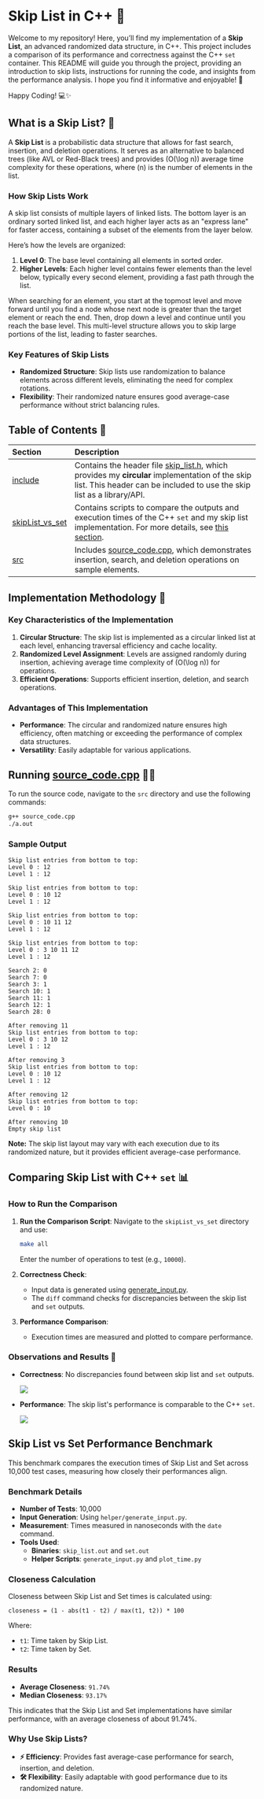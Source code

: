 # Skip List in C++ 🚀

Welcome to my repository! Here, you’ll find my implementation of a **Skip List**, an advanced randomized data structure, in C++. This project includes a comparison of its performance and correctness against the C++ `set` container. This README will guide you through the project, providing an introduction to skip lists, instructions for running the code, and insights from the performance analysis. I hope you find it informative and enjoyable! 🎉

Happy Coding! 💻✨

## What is a Skip List? 🤔

A **Skip List** is a probabilistic data structure that allows for fast search, insertion, and deletion operations. It serves as an alternative to balanced trees (like AVL or Red-Black trees) and provides \(O(\log n)\) average time complexity for these operations, where \(n\) is the number of elements in the list.

### How Skip Lists Work

A skip list consists of multiple layers of linked lists. The bottom layer is an ordinary sorted linked list, and each higher layer acts as an "express lane" for faster access, containing a subset of the elements from the layer below.

Here’s how the levels are organized:

1. **Level 0**: The base level containing all elements in sorted order.
2. **Higher Levels**: Each higher level contains fewer elements than the level below, typically every second element, providing a fast path through the list.

When searching for an element, you start at the topmost level and move forward until you find a node whose next node is greater than the target element or reach the end. Then, drop down a level and continue until you reach the base level. This multi-level structure allows you to skip large portions of the list, leading to faster searches.

### Key Features of Skip Lists

- **Randomized Structure**: Skip lists use randomization to balance elements across different levels, eliminating the need for complex rotations.
- **Flexibility**: Their randomized nature ensures good average-case performance without strict balancing rules.

## Table of Contents 📜

| Section | Description |
|:--------|:------------|
| [include](include/) | Contains the header file [skip_list.h](include/skip_list.h), which provides my **circular** implementation of the skip list. This header can be included to use the skip list as a library/API. |
| [skipList_vs_set](skipList_vs_set/) | Contains scripts to compare the outputs and execution times of the C++ `set` and my skip list implementation. For more details, see [this section](#skiplist_vs_set). |
| [src](src/) | Includes [source_code.cpp](src/source_code.cpp), which demonstrates insertion, search, and deletion operations on sample elements. |

## Implementation Methodology 🧠

### Key Characteristics of the Implementation

1. **Circular Structure**: The skip list is implemented as a circular linked list at each level, enhancing traversal efficiency and cache locality.
2. **Randomized Level Assignment**: Levels are assigned randomly during insertion, achieving average time complexity of \(O(\log n)\) for operations.
3. **Efficient Operations**: Supports efficient insertion, deletion, and search operations.

### Advantages of This Implementation

- **Performance**: The circular and randomized nature ensures high efficiency, often matching or exceeding the performance of complex data structures.
- **Versatility**: Easily adaptable for various applications.

## Running [source_code.cpp](src/source_code.cpp) 🏃‍♂️

To run the source code, navigate to the `src` directory and use the following commands:

```bash
g++ source_code.cpp
./a.out
```

### Sample Output

```
Skip list entries from bottom to top:
Level 0 : 12 
Level 1 : 12 

Skip list entries from bottom to top:
Level 0 : 10 12 
Level 1 : 12 

Skip list entries from bottom to top:
Level 0 : 10 11 12 
Level 1 : 12 

Skip list entries from bottom to top:
Level 0 : 3 10 11 12 
Level 1 : 12 

Search 2: 0
Search 7: 0
Search 3: 1
Search 10: 1
Search 11: 1
Search 12: 1
Search 28: 0

After removing 11
Skip list entries from bottom to top:
Level 0 : 3 10 12 
Level 1 : 12 

After removing 3
Skip list entries from bottom to top:
Level 0 : 10 12 
Level 1 : 12 

After removing 12
Skip list entries from bottom to top:
Level 0 : 10 

After removing 10
Empty skip list
```

**Note:** The skip list layout may vary with each execution due to its randomized nature, but it provides efficient average-case performance.

## Comparing Skip List with C++ `set` 📊

### How to Run the Comparison

1. **Run the Comparison Script**: Navigate to the `skipList_vs_set` directory and use:
   ```bash
   make all
   ```
   Enter the number of operations to test (e.g., `10000`).

2. **Correctness Check**:
   - Input data is generated using [generate_input.py](skipList_vs_set/helper/generate_input.py).
   - The `diff` command checks for discrepancies between the skip list and `set` outputs.

3. **Performance Comparison**:
   - Execution times are measured and plotted to compare performance.

### Observations and Results 🏅

- **Correctness**: No discrepancies found between skip list and `set` outputs.
  
  ![](skipList_vs_set/images/running2.png)

- **Performance**: The skip list's performance is comparable to the C++ `set`.

  ![](skipList_vs_set/images/comparision.png)

## Skip List vs Set Performance Benchmark

This benchmark compares the execution times of Skip List and Set across 10,000 test cases, measuring how closely their performances align.

### Benchmark Details

- **Number of Tests**: 10,000
- **Input Generation**: Using `helper/generate_input.py`.
- **Measurement**: Times measured in nanoseconds with the `date` command.
- **Tools Used**:
  - **Binaries**: `skip_list.out` and `set.out`
  - **Helper Scripts**: `generate_input.py` and `plot_time.py`

### Closeness Calculation

Closeness between Skip List and Set times is calculated using:

```
closeness = (1 - abs(t1 - t2) / max(t1, t2)) * 100
```

Where:
- `t1`: Time taken by Skip List.
- `t2`: Time taken by Set.

### Results

- **Average Closeness**: `91.74%`
- **Median Closeness**: `93.17%`

This indicates that the Skip List and Set implementations have similar performance, with an average closeness of about 91.74%.

### Why Use Skip Lists?

- **⚡ Efficiency**: Provides fast average-case performance for search, insertion, and deletion.
- **🛠️ Flexibility**: Easily adaptable with good performance due to its randomized nature.
